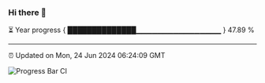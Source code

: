 ### Hi there 👋

⏳ Year progress { ██████████████▁▁▁▁▁▁▁▁▁▁▁▁▁▁▁▁ } 47.89 %

---

⏰ Updated on Mon, 24 Jun 2024 06:24:09 GMT

![Progress Bar CI](https://github.com/liununu/liununu/workflows/Progress%20Bar%20CI/badge.svg)
